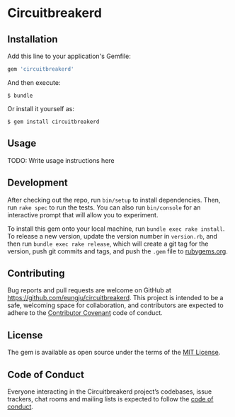 # Circuitbreakerd

## Installation

Add this line to your application's Gemfile:

```ruby
gem 'circuitbreakerd'
```

And then execute:

    $ bundle

Or install it yourself as:

    $ gem install circuitbreakerd

## Usage

TODO: Write usage instructions here

## Development

After checking out the repo, run `bin/setup` to install dependencies. Then, run `rake spec` to run the tests. You can also run `bin/console` for an interactive prompt that will allow you to experiment.

To install this gem onto your local machine, run `bundle exec rake install`. To release a new version, update the version number in `version.rb`, and then run `bundle exec rake release`, which will create a git tag for the version, push git commits and tags, and push the `.gem` file to [rubygems.org](https://rubygems.org).

## Contributing

Bug reports and pull requests are welcome on GitHub at https://github.com/eungju/circuitbreakerd. This project is intended to be a safe, welcoming space for collaboration, and contributors are expected to adhere to the [Contributor Covenant](http://contributor-covenant.org) code of conduct.

## License

The gem is available as open source under the terms of the [MIT License](http://opensource.org/licenses/MIT).

## Code of Conduct

Everyone interacting in the Circuitbreakerd project’s codebases, issue trackers, chat rooms and mailing lists is expected to follow the [code of conduct](https://github.com/[USERNAME]/circuitbreakerd/blob/master/CODE_OF_CONDUCT.md).
